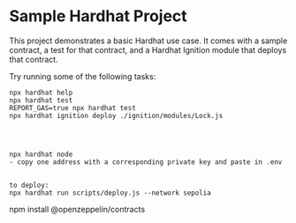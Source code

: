 # Sample Hardhat Project

This project demonstrates a basic Hardhat use case. It comes with a sample contract, a test for that contract, and a Hardhat Ignition module that deploys that contract.

Try running some of the following tasks:

```shell
npx hardhat help
npx hardhat test
REPORT_GAS=true npx hardhat test
npx hardhat ignition deploy ./ignition/modules/Lock.js




npx hardhat node
- copy one address with a corresponding private key and paste in .env


to deploy:
npx hardhat run scripts/deploy.js --network sepolia

```



npm install @openzeppelin/contracts
